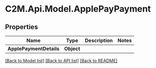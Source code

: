 # C2M.Api.Model.ApplePayPayment

## Properties

Name | Type | Description | Notes
------------ | ------------- | ------------- | -------------
**ApplePaymentDetails** | **Object** |  | 

[[Back to Model list]](../../README.md#documentation-for-models) [[Back to API list]](../../README.md#documentation-for-api-endpoints) [[Back to README]](../../README.md)

